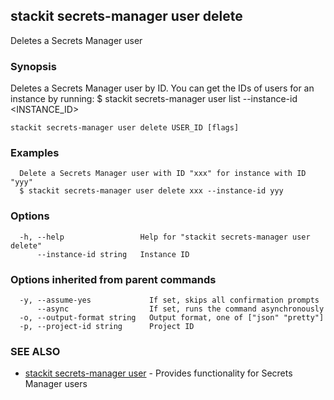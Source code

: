 ## stackit secrets-manager user delete

Deletes a Secrets Manager user

### Synopsis

Deletes a Secrets Manager user by ID. You can get the IDs of users for an instance by running:
  $ stackit secrets-manager user list --instance-id <INSTANCE_ID>

```
stackit secrets-manager user delete USER_ID [flags]
```

### Examples

```
  Delete a Secrets Manager user with ID "xxx" for instance with ID "yyy"
  $ stackit secrets-manager user delete xxx --instance-id yyy
```

### Options

```
  -h, --help                 Help for "stackit secrets-manager user delete"
      --instance-id string   Instance ID
```

### Options inherited from parent commands

```
  -y, --assume-yes             If set, skips all confirmation prompts
      --async                  If set, runs the command asynchronously
  -o, --output-format string   Output format, one of ["json" "pretty"]
  -p, --project-id string      Project ID
```

### SEE ALSO

* [stackit secrets-manager user](./stackit_secrets-manager_user.md)	 - Provides functionality for Secrets Manager users

